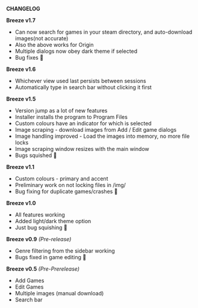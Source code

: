 **CHANGELOG**

**Breeze v1.7**
* Can now search for games in your steam directory, and auto-download images(not accurate)
* Also the above works for Origin
* Multiple dialogs now obey dark theme if selected
* Bug fixes 🐛


**Breeze v1.6**
* Whichever view used last persists between sessions
* Automatically type in search bar without clicking it first


**Breeze v1.5** 
* Version jump as a lot of new features
* Installer installs the program to Program Files
* Custom colours have an indicator for which is selected
* Image scraping - download images from Add / Edit game dialogs
* Image handling improved - Load the images into memory, no more file locks
* Image scraping window resizes with the main window
* Bugs squished 🐛


**Breeze v1.1**
* Custom colours - primary and accent
* Preliminary work on not locking files in /img/
* Bug fixing for duplicate games/crashes 🐛


**Breeze v1.0**
* All features working
* Added light/dark theme option
* Just bug squishing 🐛


**Breeze v0.9** *(Pre-release)*
* Genre filtering from the sidebar working
* Bugs fixed in game editing 🐛


**Breeze v0.5** *(Pre-Prerelease)*
* Add Games
* Edit Games
* Multiple images (manual download)
* Search bar
